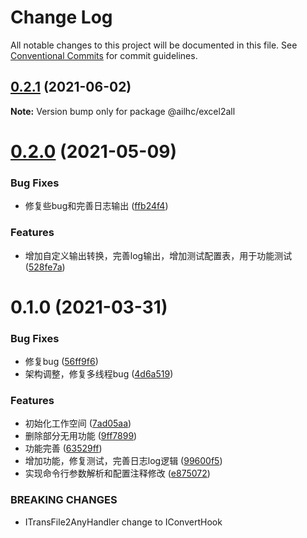 # Change Log

All notable changes to this project will be documented in this file.
See [Conventional Commits](https://conventionalcommits.org) for commit guidelines.

## [0.2.1](https://github.com/AILHC/EasyGameFrameworkOpen/compare/@ailhc/excel2all@0.2.0...@ailhc/excel2all@0.2.1) (2021-06-02)

**Note:** Version bump only for package @ailhc/excel2all





# [0.2.0](https://github.com/AILHC/EasyGameFrameworkOpen/compare/@ailhc/excel2all@0.1.0...@ailhc/excel2all@0.2.0) (2021-05-09)


### Bug Fixes

* 修复些bug和完善日志输出 ([ffb24f4](https://github.com/AILHC/EasyGameFrameworkOpen/commit/ffb24f45ba27696d49631423fd11eac84b6b8105))


### Features

* 增加自定义输出转换，完善log输出，增加测试配置表，用于功能测试 ([528fe7a](https://github.com/AILHC/EasyGameFrameworkOpen/commit/528fe7a3536fd11bf1aed64c41ebedde97871cbe))





# 0.1.0 (2021-03-31)


### Bug Fixes

* 修复bug ([56ff9f6](https://github.com/AILHC/EasyGameFrameworkOpen/commit/56ff9f698d1927c05f57915b28f4a8a7a956489e))
* 架构调整，修复多线程bug ([4d6a519](https://github.com/AILHC/EasyGameFrameworkOpen/commit/4d6a519f0bf55623be067b79d2eda56ece5dc9ec))


### Features

* 初始化工作空间 ([7ad05aa](https://github.com/AILHC/EasyGameFrameworkOpen/commit/7ad05aad5b39e011ec140decfb59f0fae486c29c))
* 删除部分无用功能 ([9ff7899](https://github.com/AILHC/EasyGameFrameworkOpen/commit/9ff78997f314ca3b2e362445ad18a27443576a10))
* 功能完善 ([63529ff](https://github.com/AILHC/EasyGameFrameworkOpen/commit/63529ffd0cbb9da672b42e168ec98faedb2502b1))
* 增加功能，修复测试，完善日志log逻辑 ([99600f5](https://github.com/AILHC/EasyGameFrameworkOpen/commit/99600f51ab778d9995ad3e82dad78e4c0e8417fa))
* 实现命令行参数解析和配置注释修改 ([e875072](https://github.com/AILHC/EasyGameFrameworkOpen/commit/e875072dfd93ce57ca544f9632e8cf1517c6a4ae))


### BREAKING CHANGES

* ITransFile2AnyHandler change to IConvertHook
